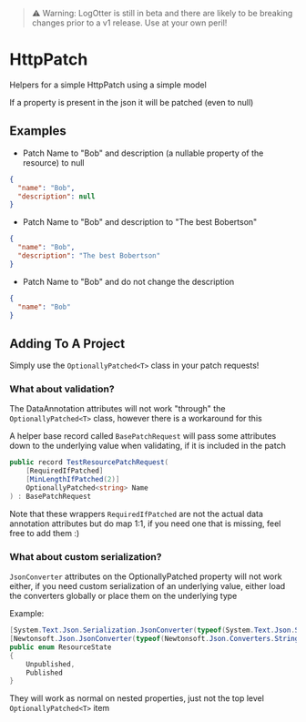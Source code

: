 ﻿> ⚠️ Warning: LogOtter is still in beta and there are likely to be breaking changes prior to a v1 release. Use at your own peril!

# HttpPatch

Helpers for a simple HttpPatch using a simple model

If a property is present in the json it will be patched (even to null)

## Examples

* Patch Name to "Bob" and description (a nullable property of the resource) to null

```json
{
  "name": "Bob",
  "description": null
}
```

* Patch Name to "Bob" and description to "The best Bobertson"

```json
{
  "name": "Bob", 
  "description": "The best Bobertson"
}
```

* Patch Name to "Bob" and do not change the description

```json
{
  "name": "Bob"
}
```

## Adding To A Project

Simply use the `OptionallyPatched<T>` class in your patch requests!

### What about validation?

The DataAnnotation attributes will not work "through" the `OptionallyPatched<T>` class, however there is a workaround for this

A helper base record called `BasePatchRequest` will pass some attributes down to the underlying value when validating, if it is included in the patch

```c#
public record TestResourcePatchRequest(
    [RequiredIfPatched]
    [MinLengthIfPatched(2)]
    OptionallyPatched<string> Name
) : BasePatchRequest
```

Note that these wrappers `RequiredIfPatched` are not the actual data annotation attributes but do map 1:1, if you need one that is missing, feel free
to add them :)

### What about custom serialization?

`JsonConverter` attributes on the OptionallyPatched property will not work either, if you need custom serialization of an underlying value, either
load the converters globally or place them on the underlying type

Example:

```c#
[System.Text.Json.Serialization.JsonConverter(typeof(System.Text.Json.Serialization.JsonStringEnumConverter))]
[Newtonsoft.Json.JsonConverter(typeof(Newtonsoft.Json.Converters.StringEnumConverter))]
public enum ResourceState
{
    Unpublished,
    Published
}
```

They will work as normal on nested properties, just not the top level `OptionallyPatched<T>` item
